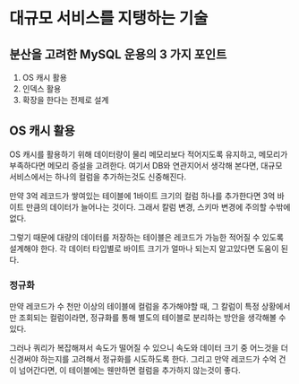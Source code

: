 # 대규모 서비스를 지탱하는 기술

## 분산을 고려한 MySQL 운용의 3 가지 포인트

1. OS 캐시 활용
2. 인덱스 활용
3. 확장을 한다는 전제로 설계

## OS 캐시 활용

OS 캐시를 활용하기 위해 데이터량이 물리 메모리보다 적어지도록 유지하고, 메모리가 부족하다면 메모리 증설을 고려한다. 여기서 DB와 연관지어서 생각해 본다면, 대규모 서비스에서는 하나의 컬럼을 추가하는것도 신중해진다.

만약 3억 레코드가 쌓여있는 테이블에 1바이트 크기의 컬럼 하나를 추가한다면 3억 바이트 만큼의 데이터가 늘어나는 것이다. 그래서 칼럼 변경, 스키마 변경에 주의할 수밖에 없다.

그렇기 때문에 대량의 데이터를 저장하는 테이블은 레코드가 가능한 적어질 수 있도록 설계해야 한다. 각 데이터 타입별로 바이트 크기가 얼마나 되는지 알고있다면 도움이 된다.

### 정규화

만약 레코드가 수 천만 이상의 테이블에 컬럼을 추가해야할 때, 그 칼럼이 특정 상황에서만 조회되는 컬럼이라면, 정규화를 통해 별도의 테이블로 분리하는 방안을 생각해볼 수 있다.

그러나 쿼리가 복잡해져서 속도가 떨어질 수 있으니 속도와 데이터 크기 중 어느것을 더 신경써야 하는지를 고려해서 정규화를 시도하도록 한다. 그리고 만약 레코드가 수억 건이 넘어간다면, 이 테이블에는 웬만하면 컬럼을 추가하지 않는것이 좋다.
